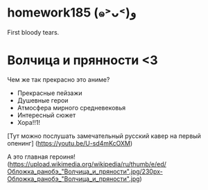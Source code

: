 # homework185 (๑˃ᴗ˂)ﻭ
First bloody tears.

# Волчица и прянности <3

Чем же так прекрасно это аниме? 
* Прекрасные пейзажи
* Душевные герои
* Атмосфера мирного средневековья 
* Интересный сюжет
* Хора!!1!

[Тут можно послушать замечательный русский кавер на первый опенинг] (https://youtu.be/U-sd4mKcOXM) 

А это главная героиня! (https://upload.wikimedia.org/wikipedia/ru/thumb/e/ed/Обложка_ранобэ_"Волчица_и_пряности".jpg/230px-Обложка_ранобэ_"Волчица_и_пряности".jpg) 
